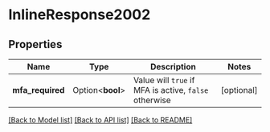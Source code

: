 # InlineResponse2002

## Properties

Name | Type | Description | Notes
------------ | ------------- | ------------- | -------------
**mfa_required** | Option<**bool**> | Value will `true` if MFA is active, `false` otherwise | [optional]

[[Back to Model list]](../README.md#documentation-for-models) [[Back to API list]](../README.md#documentation-for-api-endpoints) [[Back to README]](../README.md)


